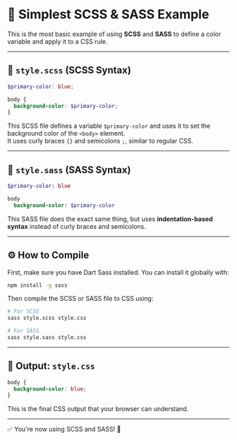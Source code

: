 # 🎨 Simplest SCSS & SASS Example

This is the most basic example of using **SCSS** and **SASS** to define a color variable and apply it to a CSS rule.

---

## 📄 `style.scss` (SCSS Syntax)

```scss
$primary-color: blue;

body {
  background-color: $primary-color;
}
```

This SCSS file defines a variable `$primary-color` and uses it to set the background color of the `<body>` element.  
It uses curly braces `{}` and semicolons `;`, similar to regular CSS.

---

## 📄 `style.sass` (SASS Syntax)

```sass
$primary-color: blue

body
  background-color: $primary-color
```

This SASS file does the exact same thing, but uses **indentation-based syntax** instead of curly braces and semicolons.

---

## ⚙️ How to Compile

First, make sure you have Dart Sass installed. You can install it globally with:

```bash
npm install -g sass
```

Then compile the SCSS or SASS file to CSS using:

```bash
# For SCSS
sass style.scss style.css

# For SASS
sass style.sass style.css
```

---

## 📄 Output: `style.css`

```css
body {
  background-color: blue;
}
```

This is the final CSS output that your browser can understand.

---

✅ You're now using SCSS and SASS! 🎉
